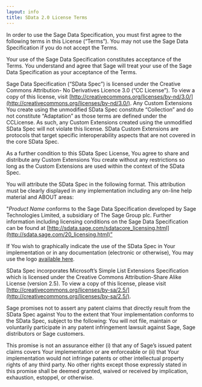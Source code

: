 ```yaml
---
layout: info
title: SData 2.0 License Terms
---
```

In order to use the Sage Data Specification, you must first agree to the following terms in this License (“Terms”). You may not use the Sage Data Specification if you do not accept the Terms.

Your use of the Sage Data Specification constitutes acceptance of the Terms. You understand and agree that Sage will treat your use of the Sage Data Specification as your acceptance of the Terms.

Sage Data Specification (“SData Spec”) is licensed under the Creative Commons Attribution- No Derivatives Licence 3.0 (“CC License”).  To view a copy of this license, visit [http://creativecommons.org/licenses/by-nd/3.0/](http://creativecommons.org/licenses/by-nd/3.0/).  Any Custom Extensions You create using the unmodified SData Spec constitute “Collection” and do not constitute “Adaptation” as those terms are defined under the CCLicense.  As such, any Custom Extensions created using the unmodified SData Spec will not violate this license.  SData Custom Extensions are protocols that target specific interoperability aspects that are not covered in the core SData Spec.

 As a further condition to this SData Spec License, You agree to share and distribute any Custom Extensions You create without any restrictions so long as the Custom Extensions are used within the context of the SData Spec.            

You will attribute the SData Spec in the following format. This attribution must be clearly displayed in any implementation including any on-line help material and ABOUT areas: 

 "_Product Name_ conforms to the Sage Data Specification developed by Sage Technologies Limited, a subsidiary of The Sage Group plc.  Further information including licensing conditions on the Sage Data Specification can be found at [http://sdata.sage.com/sdatacore_licensing.html](http://sdata.sage.com/20_licensing.html)”

If You wish to graphically indicate the use of the SData Spec in Your implementation or in any documentation (electronic or otherwise), You may use the logo [available here](/sdata11/downloads/SDataLogo.zip "Download SData Logo").

 SData Spec incorporates Microsoft’s Simple List Extensions Specification which is licensed under the Creative Commons Attribution-Share Alike License (version 2.5).  To view a copy of this license, please visit [http://creativecommons.org/licenses/by-sa/2.5/](http://creativecommons.org/licenses/by-sa/2.5/). 

 Sage promises not to assert any patent claims that  directly result  from the SData Spec against You to the extent that Your implementation conforms to the SData Spec, subject to the following:  You will not file, maintain or voluntarily participate in any patent infringement lawsuit against Sage, Sage distributors or Sage customers. 

 This promise is not an assurance either (i) that any of Sage’s issued patent claims covers Your implementation or are enforceable or (ii) that Your implementation would not infringe patents or other intellectual property rights of any third party. No other rights except those expressly stated in this promise shall be deemed granted, waived or received by implication, exhaustion, estoppel, or otherwise.